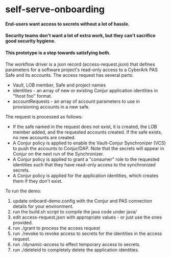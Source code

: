 # self-serve-onboarding

#### End-users want access to secrets without a lot of hassle.

#### Security teams don't want a lot of extra work, but they can't sacrifice good security hygiene.

#### This prototype is a step towards satisfying both. 

The workflow driver is a json record (access-request.json) that defines parameters for a software project's read-only access to a CyberArk PAS Safe and its accounts. The access request has several parts:
 - Vault, LOB member, Safe and project names
 - identities - an array of new or existing Conjur application identities in "!host foo" format.
 - accountRequests - an array of account parameters to use in provisioning accounts in a new safe.

The request is processed as follows:
 - If the safe named in the request does not exist, it is created, the LOB member added, and the requested accounts created. If the safe exists, no new accounts are created.
 - A Conjur policy is applied to enable the Vault-Conjur Synchronizer (VCS) to push the accounts to Conjur/DAP. Note that the secrets will appear in Conjur on the next run of the Synchronizer.
 - A Conjur policy is applied to grant a "consumer" role to the requested identities such that they have read-only access to the synchronized secrets.
 - A Conjur policy is applied for the application identities, which creates them if they don't exist.


To run the demo:
 1) update onboard-demo.config with the Conjur and PAS connection details for your environment.
 2) run the build.sh script to compile the java code under java/
 3) edit access-request.json with appropriate values - or just use the ones provided.
 4) run ./grant to process the access request
 5) run ./revoke to revoke access to secrets for the identities in the access request.
 6) run ./dynamic-access to effect temporary access to secrets.
 7) run ./deleteid to completely delete the application identities.
